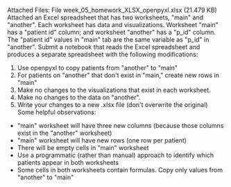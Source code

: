 Attached Files:
File week_05_homework_XLSX_openpyxl.xlsx (21.479 KB)
Attached an Excel spreadsheet that has two worksheets, "main" and "another". Each worksheet has data and visualizations. Worksheet "main" has a "patient id" column; and worksheet "another" has a "p_id" column. The "patient id" values in "main" tab are the same variable as "p_id" in "another".
Submit a notebook that reads the Excel spreadsheet and produces a separate spreadsheet with the following modifications:
1. Use openpyxl to copy patients from "another" to "main"
2. For patients on "another" that don't exist in "main," create new rows in "main"
3. Make no changes to the visualizations that exist in each worksheet.
4. Make no changes to the data on "another".
5. Write your changes to a new .xlsx file (don't overwrite the original)
Some helpful observations:
* "main" worksheet will have three new columns (because those columns exist in the "another" worksheet)
* "main" worksheet will have new rows (one row per patient)
* There will be empty cells in "main" worksheet
* Use a programmatic (rather than manual) approach to identify which patients appear in both worksheets
* Some cells in both worksheets contain formulas. Copy only values from "another" to "main"
